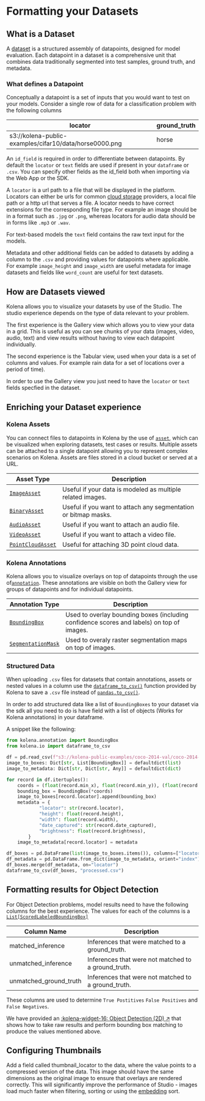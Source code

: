 
# Formatting your Datasets

## What is a Dataset

A [dataset](../dataset/core-concepts/dataset.md) is a structured assembly of datapoints, designed for model evaluation.
Each datapoint in a dataset is a comprehensive unit that combines data
traditionally segmented into test samples, ground truth, and metadata.

### What defines a Datapoint

Conceptually a datapoint is a set of inputs that you would want to test on your models.
Consider a single row of data for a classification problem with the following columns

| locator                    | ground_truth |
|---------------------------------------------------------------|----------------------------------------|
| s3://kolena-public-examples/cifar10/data/horse0000.png        | horse                                  |

An `id_field` is required in order to differentiate between datapoints.
By default the `locator` or  `text` fields are used if present in your `dataframe` or `.csv`.
You can specify other fields as the id_field both when importing via the Web App or the SDK.

A `locator` is a url path to a file that will be displayed in the platform. Locators can either be urls for common
[cloud storage](../connecting-cloud-storage/) providers, a local file path or a http url that serves a file.
A locator needs to have correct extensions for the corresponding file type. For example an image should be in a format
such as `.jpg` or `.png`, whereas locators for audio data should be in forms like `.mp3` or `.wav`.

For text-based models the `text` field contains the raw text input for the models.

Metadata and other additional fields can be added to datasets by adding a column to the `.csv` and providing values for
datapoints where applicable. For example `image_height` and `image_width` are useful metadata for image datasets and
fields like `word_count` are useful for text datasets.

## How are Datasets viewed

Kolena allows you to visualize your datasets by use of the Studio. The studio experience depends on the type of data
relevant to your problem.

The first experience is the Gallery view which allows you to view your data in a grid. This is useful as you can see
chunks of your data (images, video, audio, text) and view results without having to view each datapoint individually.

The second experience is the Tabular view, used when your data is a set of columns and values. For example rain data
for a set of locations over a period of time).

In order to use the Gallery view you just need to have the `locator` or `text` fields specfied in the dataset.

## Enriching your Dataset experience

### Kolena Assets

You can connect files to datapoints in Kolena by the use of [`asset`](../reference/asset.md), which can be visualized
when exploring datasets, test cases or results. Multiple assets can be attached to a single datapoint allowing you to
represent complex scenarios on Kolena. Assets are files stored in a cloud bucket or served at a URL.

| Asset Type                                                              | Description                                                    |
|-------------------------------------------------------------------------|----------------------------------------------------------------|
| [`ImageAsset`](../reference/asset.md#kolena.asset.ImageAsset)           | Useful if your data is modeled as multiple related images.     |
| [`BinaryAsset`](../reference/asset.md#kolena.asset.BinaryAsset)         | Useful if you want to attach any segmentation or bitmap masks. |
| [`AudioAsset`](../reference/asset.md#kolena.asset.AudioAsset)           | Useful if you want to attach an audio file.                    |
| [`VideoAsset`](../reference/asset.md#kolena.asset.VideoAsset)           | Useful if you want to attach a video file.                     |
| [`PointCloudAsset`](../reference/asset.md#kolena.asset.PointCloudAsset) | Useful for attaching 3D point cloud data.                      |

### Kolena Annotations

Kolena allows you to visualize overlays on top of datapoints through the use of[`annotation`](../reference/annotation.md).
These annotations are visible on both the Gallery view for groups of datapoints and for individual datapoints.

| Annotation Type                                                                      | Description |
|--------------------------------------------------------------------------------------|----------------------------|
| [`BoundingBox`](../reference/annotation.md#kolena.annotation.BoundingBox)            | Used to overlay bounding boxes (including confidence scores and labels) on top of images. |
| [`SegmentationMask`](../reference/annotation.md#kolena.annotation.SegmentationMask)  | Used to overaly raster segmentation maps on top of images. |

### Structured Data

When uploading `.csv` files for datasets that contain annotations, assets or nested values in a column use the
[`dataframe_to_csv()`](../reference/io.md#kolena.io.dataframe_to_csv) function provided by Kolena to save a `.csv` file
instead of [`pandas.to_csv()`](https://pandas.pydata.org/docs/reference/api/pandas.DataFrame.to_csv.html).

In order to add structured data like a list of `BoundingBoxes` to your dataset via the sdk all you need to do is have
field with a list of objects (Works for Kolena annotations) in your dataframe.

A snippet like the following:

```python
from kolena.annotation import BoundingBox
from kolena.io import dataframe_to_csv

df = pd.read_csv(f"s3://kolena-public-examples/coco-2014-val/coco-2014-val.csv", storage_options={"anon": True})
image_to_boxes: Dict[str, List[BoundingBox]] = defaultdict(list)
image_to_metadata: Dict[str, Dict[str, Any]] = defaultdict(dict)

for record in df.itertuples():
    coords = (float(record.min_x), float(record.min_y)), (float(record.max_x), float(record.max_y))
    bounding_box = BoundingBox(*coords)
    image_to_boxes[record.locator].append(bounding_box)
    metadata = {
            "locator": str(record.locator),
            "height": float(record.height),
            "width": float(record.width),
            "date_captured": str(record.date_captured),
            "brightness": float(record.brightness),
        }
    image_to_metadata[record.locator] = metadata

df_boxes = pd.DataFrame(list(image_to_boxes.items()), columns=["locator", "ground_truths"])
df_metadata = pd.DataFrame.from_dict(image_to_metadata, orient="index").reset_index(drop=True)
df_boxes.merge(df_metadata, on="locator")
dataframe_to_csv(df_boxes, "processed.csv")
```

## Formatting results for Object Detection

For Object Detection problems, model results need to have the following columns
for the best experience. The values for each of the columns is a [`List[ScoredLabeledBoundingBox]`](../reference/annotation.md#kolena.annotation.ScoredLabeledBoundingBox)

| Column Name            | Description                                         |
|------------------------|-----------------------------------------------------|
| matched_inference      | Inferences that were matched to a ground_truth.     |
| unmatched_inference    | Inferences that were not matched to a ground_truth. |
| unmatched_ground_truth | Inferences that were not matched to a ground_truth. |

These columns are used to determine `True Postitives`  `False Positives` and `False Negatives`.

We have provided an [:kolena-widget-16: Object Detection (2D) ↗](https://github.com/kolenaIO/kolena/tree/trunk/examples/dataset/object_detection_2d)
that shows how to take raw results and perform bounding box matching to produce the values mentioned above.

## Configuring Thumbnails

Add a field called thumbnail_locator to the data, where the value points to a compressed version of the data.
This image should have the same dimensions as the original image to ensure that overlays are rendered correctly.
This will significantly improve the performance of Studio - images load much faster when filtering, sorting or using
the [embedding](../dataset/advanced-usage/set-up-natural-language-search.md) sort.
